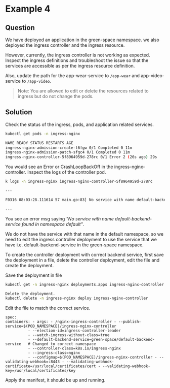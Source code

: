# Example 4

## Question

We have deployed an application in the green-space namespace. we also deployed the ingress controller
and the ingress resource.

However, currently, the ingress controller is not working as expected. Inspect the ingress definitions
and troubleshoot the issue so that the services are accessible as per the ingress resource definition.

Also, update the path for the app-wear-service to `/app-wear` and app-video-service to `/app-video`.

> Note: You are allowed to edit or delete the resources related to ingress but do not change the pods.

## Solution

Check the status of the ingress, pods, and application related services.

```bash
kubectl get pods -n ingress-nginx

NAME READY STATUS RESTARTS AGE
ingress-nginx-admission-create-l6fgw 0/1 Completed 0 11m
ingress-nginx-admission-patch-sfgc4 0/1 Completed 0 11m
ingress-nginx-controller-5f8964959d-278rc 0/1 Error 2 (26s ago) 29s
```

You would see an Error or CrashLoopBackOff in the ingress-nginx-controller. Inspect the logs of the controller pod.

```bash
k logs -n ingress-nginx ingress-nginx-controller-5f8964959d-278rc

---

F0316 08:03:28.111614 57 main.go:83] No service with name default-backend-service found in namespace default:

---
```

You see an error msg saying _"No service with name default-backend-service found in namespace default"_.

We do not have the service with that name in the default namespace, so we need to edit the ingress controller
deployment to use the service that we have i.e. default-backend-service in the green-space namespace.

To create the controller deployment with correct backend service, first save the deployment in a file, delete
the controller deployment, edit the file and create the deployment.

Save the deployment in file

```bash
kubectl get -n ingress-nginx deployments.apps ingress-nginx-controller -o yaml >> ing-control.yaml
```

```bash
Delete the deployment.
kubectl delete -n ingress-nginx deploy ingress-nginx-controller
```

Edit the file to match the correct service.

```
spec:
containers: - args: - /nginx-ingress-controller - --publish-service=$(POD_NAMESPACE)/ingress-nginx-controller
          - --election-id=ingress-controller-leader
          - --watch-ingress-without-class=true
          - --default-backend-service=green-space/default-backend-service   # Changed to correct namespace
          - --controller-class=k8s.io/ingress-nginx
          - --ingress-class=nginx
          - --configmap=$(POD_NAMESPACE)/ingress-nginx-controller - --validating-webhook=:8443 - --validating-webhook-certificate=/usr/local/certificates/cert - --validating-webhook-key=/usr/local/certificates/key
```

Apply the manifest, it should be up and running.

